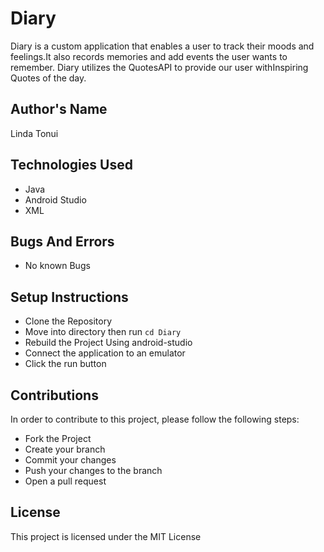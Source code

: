 # Diary
Diary is a custom application that enables a user to track their moods and feelings.It also records memories and add events the user wants to remember.
Diary utilizes the QuotesAPI to provide our user withInspiring Quotes of the day.

## Author's Name
Linda Tonui

## Technologies Used
- Java
- Android Studio
- XML


## Bugs And Errors
- No known Bugs

## Setup Instructions
- Clone  the Repository
- Move into directory then run `cd Diary`
- Rebuild the Project Using android-studio
- Connect the application to an emulator
- Click the run button

## Contributions
In order to contribute to this project, please follow the following steps:
- Fork the Project
- Create your branch
- Commit your changes
- Push your changes to the branch
- Open a pull request

## License
This project is licensed under the MIT License

